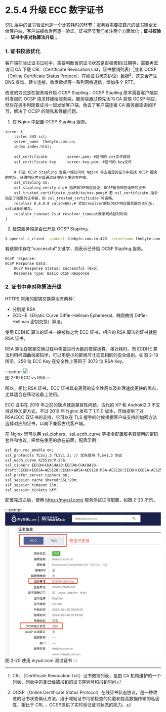 # 2.5.4 升级 ECC 数字证书

SSL 层中的证书验证也是一个比较耗时的环节：服务器需要把自己的证书链全发给客户端，客户端接收后再逐一验证。证书环节我们关注两个方面优化：**证书校验** 、 **证书中非对称算法升级** 。

### 1. 证书校验优化

客户端在验证证书过程中，需要判断当前证书状态是否被撤销/过期等，需要再去访问 CA 下载 CRL（Certificate Revocation List，证书撤销列表）[^1]或者 OCSP（Online Certificate Status Protocol，在线证书状态协议）数据[^2]，这又会产生 DNS 查询、建立连接、收发数据等一系列网络通信，增加多个 RTT。

改进的方式是在服务端开启 OCSP Stapling，OCSP Stapling 原本需要客户端实时发起的 OCSP 请求转嫁给服务端，服务端通过预先访问 CA 获取 OCSP 响应，然后在握手时随着证书一起发给客户端，免去了客户端连接 CA 服务器查询的环节，解决了 OCSP 的隐私和性能问题。

1. 在 Nginx 中配置 OCSP Stapling 服务。
```nginx configuration
server {
    listen 443 ssl;
    server_name  thebyte.com.cn;
    index index.html;

    ssl_certificate         server.pem; #证书的.cer文件路径
    ssl_certificate_key     server-key.pem; #证书的.key文件

    # 开启 OCSP Stapling 当客户端访问时 NginX 将去指定的证书中查找 OCSP 服务的地址，获得响应内容后通过证书链下发给客户端。
    ssl_stapling on;
    ssl_stapling_verify on;# 启用OCSP响应验证，OCSP信息响应适用的证书
    ssl_trusted_certificate /path/to/xxx.pem;# 若 ssl_certificate 指令指定了完整的证书链，则 ssl_trusted_certificate 可省略。
    resolver 8.8.8.8 valid=60s;# 添加resolver解析OSCP响应服务器的主机名，valid表示缓存。
    resolver_timeout 2s;# resolver_timeout表示网络超时时间
}
```

2. 检查服务端是否已开启 OCSP Stapling。

```bash 
$ openssl s_client -connect thebyte.com.cn:443 -servername thebyte.com.cn -status -tlsextdebug < /dev/null 2>&1 | grep "OCSP" 
```
若结果中存在“successful”关键字，则表示已开启 OCSP Stapling 服务。
```plain
OCSP response:
OCSP Response Data:
    OCSP Response Status: successful (0x0)
    Response Type: Basic OCSP Response
```

### 2. 证书中非对称算法升级

HTTPS 常用的密钥交换算法有两种：
- 分别是 RSA 
- ECDHE（Elliptic Curve Diffie-Hellman Ephemeral，椭圆曲线 Diffie-Hellman 密钥交换）算法。

使用 ECDHE 算法的证书一般被称之为 ECC 证书，相应的 RSA 算法的证书就是 RSA 证书。

RSA 算法在密钥交换过程中需要进行大数的模幂运算，相对耗时。而 ECDHE 算法利用椭圆曲线密码学，可以用更小的密钥尺寸实现相同的安全级别。如图 2-19 所示，256 位 ECC Key 在安全性上等同于 3072 位 RSA Key。

:::center
  ![](../assets/ecc.png)<br/>
 图 2-19 ECC vs RSA
:::

所以，相比 RSA 证书，ECC 证书具有更高的安全性高以及处理速度更快的优点，尤其适合在移动设备上使用。


ECC 证书在 2019 年之前的缺点就是兼容性问题，古代的 XP 和 Android2.3 不支持这种加密方式。不过 2019 年 Nginx 发布了 1.11.0 版本，开始提供了对 RSA/ECC 双证书的支持，它可以在 TLS 握手的时候根据客户端支持的加密方法选择对应的证书，以向下兼容古代客户端。


在 Nginx 里可以用 ssl_ciphers、ssl_ecdh_curve 等指令配置服务器使用的密码套件和协议，把优先使用的放在前面，配置示例：

```plain
ssl_dyn_rec_enable on;
ssl_protocols TLSv1.3 TLSv1.2; // 优先使用 TLSv1.3 协议
ssl_ecdh_curve X25519:P-256;
ssl_ciphers EECDH+CHACHA20:EECDH+CHACHA20-draft:EECDH+ECDSA+AES128:EECDH+aRSA+AES128:RSA+AES128:EECDH+ECDSA+AES256:EECDH+aRSA+AES256:RSA+AES256:EECDH+ECDSA+3DES:EECDH+aRSA+3DES:RSA+3DES:!MD5;
ssl_prefer_server_ciphers on;
ssl_session_cache shared:SSL:20m;
ssl_session_timeout 15m;
ssl_session_tickets off;
```
配置完成之后，使用 https://myssl.com/ 服务测试证书配置，如图 2-20 所示。

:::center
  ![](../assets/ssl-test.png)<br/>
 图 2-20 使用 myssl.com 测试证书
:::


[^1]: CRL（Certificate Revocation List）证书撤销列表，是由 CA 机构维护的一个列表，列表中包含已经被吊销的证书序列号和吊销时间
[^2]: OCSP（Online Certificate Status Protocol）在线证书状态协议，是一种改进的证书状态确认方法，用于减轻证书吊销检查的负载和提高数据传输的私密性，相比于 CRL ，OCSP提供了实时验证证书状态的能力。

